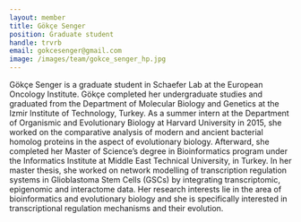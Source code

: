 ```yaml
---
layout: member
title: Gökçe Senger
position: Graduate student
handle: trvrb
email: gokcesenger@gmail.com
image: /images/team/gokce_senger_hp.jpg
---
```



Gökçe Senger is a graduate student in Schaefer Lab at the European Oncology Institute. Gökçe completed her undergraduate studies and graduated from the Department of Molecular Biology and Genetics at the Izmir Institute of Technology, Turkey. As a summer intern at the Department of Organismic and Evolutionary Biology at Harvard University in 2015, she worked on the comparative analysis of modern and ancient bacterial homolog proteins in the aspect of evolutionary biology. Afterward, she completed her Master of Science’s degree in Bioinformatics program under the Informatics Institute at Middle East Technical University, in Turkey. In her master thesis, she worked on network modelling of transcription regulation systems in Glioblastoma Stem Cells (GSCs) by integrating transcriptomic, epigenomic and interactome data. Her research interests lie in the area of bioinformatics and evolutionary biology and she is specifically interested in transcriptional regulation mechanisms and their evolution.
